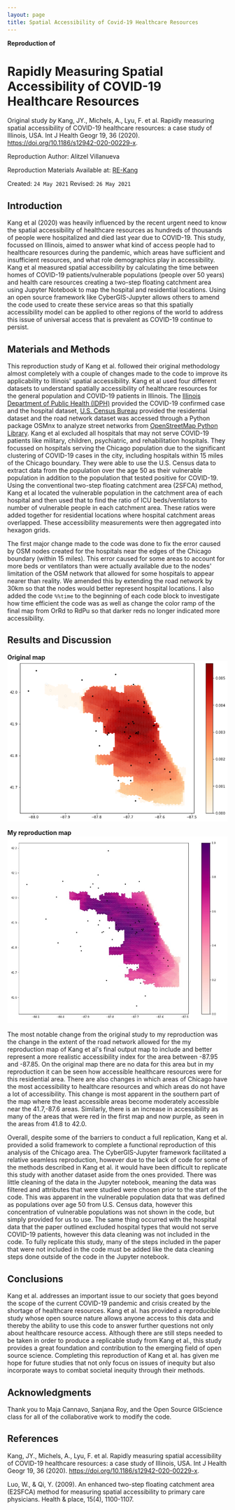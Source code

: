 ```yaml
---
layout: page
title: Spatial Accessibility of Covid-19 Healthcare Resources
---
```


**Reproduction of**
# Rapidly Measuring Spatial Accessibility of COVID-19 Healthcare Resources

Original study *by* Kang, JY., Michels, A., Lyu, F. et al. Rapidly measuring spatial accessibility of COVID-19 healthcare resources: a case study of Illinois, USA. Int J Health Geogr 19, 36 (2020). https://doi.org/10.1186/s12942-020-00229-x.

Reproduction Author:
Alitzel Villanueva

Reproduction Materials Available at: [RE-Kang](https://github.com/avillanueva1005/RE-Kang)

Created: `24 May 2021`
Revised: `26 May 2021`

## Introduction

Kang et al (2020) was heavily influenced by the recent urgent need to know the spatial accessibility of healthcare resources as hundreds of thousands of people were hospitalized and died last year due to COVID-19. This study, focussed on Illinois, aimed to answer what kind of access people had to healthcare resources during the pandemic, which areas have sufficient and insufficient resources, and what role demographics play in accessibility. Kang et al measured spatial accessibility by calculating the time between homes of COVID-19 patients/vulnerable populations (people over 50 years) and health care resources creating a two-step floating catchment area using Jupyter Notebook to map the hospital and residential locations. Using an open source framework like CyberGIS-Jupyter allows others to amend the code used to create these service areas so that this spatially accessibility model can be applied to other regions of the world to address this issue of universal access that is prevalent as COVID-19 continue to persist.

## Materials and Methods

This reproduction study of Kang et al. followed their original  methodology almost completely with a couple of changes made to the code to improve its applicability to Illinois' spatial accessibility. Kang et al used four different datasets to understand spatially accessibility of healthcare resources for the general population and COVID-19 patients in Illinois. The [Illinois Department of Public Health (IDPH)](https://coronavirus.illinois.gov/s/medical-providers-and-facilities) provided the COVID-19 confirmed case and the hospital dataset, [U.S. Census Bureau](https://data.census.gov/cedsci/deeplinks?url=https%3A%2F%2Ffactfinder.census.gov%2F&tid=GOVSTIMESERIES.CG00ORG01) provided the residential dataset and the road network dataset was accessed through a Python package OSMnx to analyze street networks from [OpenStreetMap Python Library](https://github.com/gboeing/osmnx). Kang et al excluded all hospitals that may not serve COVID-19 patients like military, children, psychiatric, and rehabilitation hospitals. They focussed on hospitals serving the Chicago population due to the significant clustering of COVID-19 cases in the city, including hospitals within 15 miles of the Chicago boundary. They were able to use the U.S. Census data to extract data from the population over the age 50 as their vulnerable population in addition to the population that tested positive for COVID-19. Using the conventional two-step floating catchment area (2SFCA) method, Kang et al located the vulnerable population in the catchment area of each hospital and then used that to find the ratio of ICU beds/ventilators to number of vulnerable people in each catchment area. These ratios were added together for residential locations where hospital catchment areas overlapped. These accessibility measurements were then aggregated into hexagon grids.

The first major change made to the code was done to fix the error caused by OSM nodes created for the hospitals near the edges of the Chicago boundary (within 15 miles). This error caused for some areas to account for more beds or ventilators than were actually available due to the nodes' limitation of the OSM network that allowed for some hospitals to appear nearer than reality. We amended this by extending the road network by 30km so that the nodes would better represent hospital locations. I also added the code ```%%time``` to the beginning of each code block to investigate how time efficient the code was as well as change the color ramp of the final map from OrRd to RdPu so that darker reds no longer indicated more accessibility.

## Results and Discussion

**Original map**
![initial map](RE-Kang/ChicagoResult.png)

**My reproduction map**
![final map](RE-Kang/chicagocovid.jpg)

The most notable change from the original study to my reproduction was the change in the extent of the road network allowed for the my reproduction map of Kang et al's final output map to include and better represent a more realistic accessibility index for the area between -87.95 and -87.85. On the original map there are no data for this area but in my reproduction it can be seen how accessible healthcare resources were for this residential area. There are also changes in which areas of Chicago have the most accessibility to healthcare resources and which areas do not have a lot of accessibility. This change is most apparent in the southern part of the map where the least accessible areas become moderately accessible near the 41.7,-87.6 areas. Similarly, there is an increase in accessibility as many of the areas that were red in the first map and now purple, as seen in the areas from 41.8 to 42.0.

Overall, despite some of the barriers to conduct a full replication, Kang et al. provided a solid framework to complete a functional reproduction of this analysis of the Chicago area. The CyberGIS-Jupyter framework facilitated a relative seamless reproduction, however due to the lack of code for some of the methods described in Kang et al. it would have been difficult to replicate this study with another dataset aside from the ones provided. There was little cleaning of the data in the Jupyter notebook, meaning the data was filtered and attributes that were studied were chosen prior to the start of the code. This was apparent in the vulnerable population data that was defined as populations over age 50 from U.S. Census data, however this concentration of vulnerable populations was not shown in the code, but simply provided for us to use. The same thing occurred with the hospital data that the paper outlined excluded hospital types that would not serve COVID-19 patients, however this data cleaning was not included in the code. To fully replicate this study, many of the steps included in the paper that were not included in the code must be added like the data cleaning steps done outside of the code in the Jupyter notebook.

## Conclusions

Kang et al. addresses an important issue to our society that goes beyond the scope of the current COVID-19 pandemic and crisis created by the shortage of healthcare resources. Kang et al. has provided a reproducible study whose open source nature allows anyone access to this data and thereby the ability to use this code to answer further questions not only about healthcare resource access. Although there are still steps needed to be taken in order to produce a replicable study from Kang et al., this study provides a great foundation and contribution to the emerging field of open source science. Completing this reproduction of Kang et al. has given me hope for future studies that not only focus on issues of inequity but also incorporate ways to combat societal inequity through their methods.

## Acknowledgments
Thank you to Maja Cannavo, Sanjana Roy, and the Open Source GIScience class for all of the collaborative work to modify the code.

## References

Kang, JY., Michels, A., Lyu, F. et al. Rapidly measuring spatial accessibility of COVID-19 healthcare resources: a case study of Illinois, USA. Int J Health Geogr 19, 36 (2020). https://doi.org/10.1186/s12942-020-00229-x.

Luo, W., & Qi, Y. (2009). An enhanced two-step floating catchment area (E2SFCA) method for measuring spatial accessibility to primary care physicians. Health & place, 15(4), 1100-1107.
